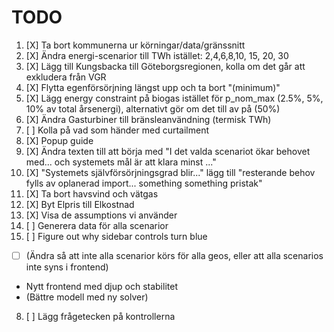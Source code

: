 # TODO

1. [X] Ta bort kommunerna ur körningar/data/gränssnitt
2. [X] Ändra energi-scenarior till TWh istället: 2,4,6,8,10, 15, 20, 30
3. [X] Lägg till Kungsbacka till Göteborgsregionen, kolla om det går att exkludera från VGR
4. [X] Flytta egenförsörjning längst upp och ta bort "(minimum)"
5. [X] Lägg energy constraint på biogas istället för p_nom_max (2.5%, 5%, 10% av total årsenergi), alternativt gör om det till av på (50%)
6. [X] Ändra Gasturbiner till bränsleanvändning (termisk TWh)
7. [ ] Kolla på vad som händer med curtailment
9. [X] Popup guide
10. [X] Ändra texten till att börja med "I det valda scenariot ökar behovet med... och systemets mål är att klara minst ..."
11. [X] "Systemets självförsörjningsgrad blir..." lägg till "resterande behov fylls av oplanerad import... something something pristak"
12. [X] Ta bort havsvind och vätgas
13. [X] Byt Elpris till Elkostnad
14. [X] Visa de assumptions vi använder
15. [ ] Generera data för alla scenarior
16. [ ] Figure out why sidebar controls turn blue

- [ ] (Ändra så att inte alla scenarior körs för alla geos, eller att alla scenarios inte syns i frontend)
- Nytt frontend med djup och stabilitet
- (Bättre modell med ny solver)
8. [ ] Lägg frågetecken på kontrollerna
